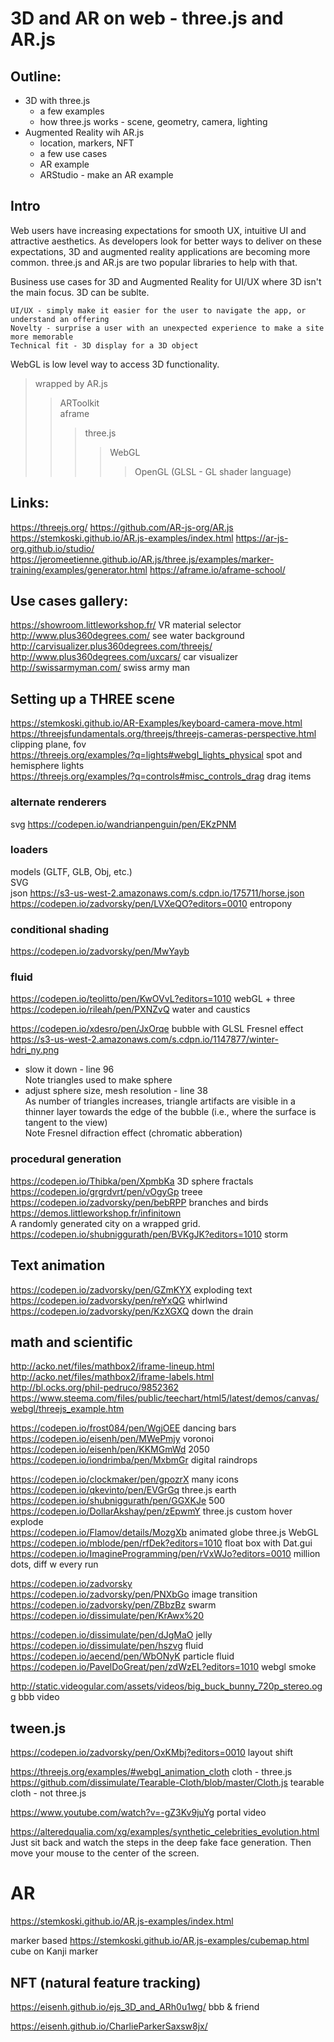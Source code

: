 # 3D and AR on web - three.js and AR.js


## Outline:

- 3D with three.js
  - a few examples  
  - how three.js works - scene, geometry, camera, lighting  
- Augmented Reality wih AR.js 
  - location, markers, NFT
  - a few use cases
  - AR example  
  - ARStudio - make an AR example  

## Intro

Web users have increasing expectations for smooth UX, intuitive UI and attractive aesthetics.  As developers look for better ways to deliver on these expectations, 3D and augmented reality applications are becoming more common.  three.js and AR.js are two popular libraries to help with that. 

Business use cases for 3D and Augmented Reality for UI/UX where 3D isn't the main focus. 3D can be sublte.  

    UI/UX - simply make it easier for the user to navigate the app, or understand an offering 
    Novelty - surprise a user with an unexpected experience to make a site more memorable
    Technical fit - 3D display for a 3D object 

WebGL is low level way to access 3D functionality.
>    wrapped by AR.js 
>>ARToolkit  
>>aframe
>>>three.js 
>>>>WebGL
>>>>>OpenGL   (GLSL - GL shader language)

## Links:
https://threejs.org/
https://github.com/AR-js-org/AR.js
https://stemkoski.github.io/AR.js-examples/index.html
https://ar-js-org.github.io/studio/
https://jeromeetienne.github.io/AR.js/three.js/examples/marker-training/examples/generator.html
https://aframe.io/aframe-school/

## Use cases gallery:   

https://showroom.littleworkshop.fr/  VR material selector  
http://www.plus360degrees.com/  see water background  
http://carvisualizer.plus360degrees.com/threejs/  
http://www.plus360degrees.com/uxcars/  car visualizer  
http://swissarmyman.com/  swiss army man  

  

## Setting up a THREE scene  
https://stemkoski.github.io/AR-Examples/keyboard-camera-move.html  
https://threejsfundamentals.org/threejs/threejs-cameras-perspective.html clipping plane, fov  
https://threejs.org/examples/?q=lights#webgl_lights_physical spot and hemisphere lights  
https://threejs.org/examples/?q=controls#misc_controls_drag  drag items  
  
### alternate renderers
svg https://codepen.io/wandrianpenguin/pen/EKzPNM  

### loaders
models (GLTF, GLB, Obj, etc.)  
SVG  
json https://s3-us-west-2.amazonaws.com/s.cdpn.io/175711/horse.json   
  https://codepen.io/zadvorsky/pen/LVXeQO?editors=0010 entropony  

### conditional shading
https://codepen.io/zadvorsky/pen/MwYayb  
  
### fluid  
https://codepen.io/teolitto/pen/KwOVvL?editors=1010 webGL + three  
https://codepen.io/rileah/pen/PXNZvQ water and caustics

https://codepen.io/xdesro/pen/JxOrqe  bubble with GLSL Fresnel effect   
https://s3-us-west-2.amazonaws.com/s.cdpn.io/1147877/winter-hdri_ny.png  
- slow it down - line 96   
Note triangles used to make sphere   
- adjust sphere size, mesh resolution - line 38   
As number of triangles increases, triangle artifacts are visible in a thinner layer towards the edge of the bubble (i.e., where the surface is tangent to the view)  
Note Fresnel difraction effect (chromatic abberation)     

### procedural generation
https://codepen.io/Thibka/pen/XpmbKa 3D sphere fractals  
https://codepen.io/grgrdvrt/pen/vOgyGp treee  
https://codepen.io/zadvorsky/pen/bebRPP branches and birds  
https://demos.littleworkshop.fr/infinitown  
A randomly generated city on a wrapped grid.  
https://codepen.io/shubniggurath/pen/BVKgJK?editors=1010 storm   
 

## Text animation
https://codepen.io/zadvorsky/pen/GZmKYX exploding text  
https://codepen.io/zadvorsky/pen/reYxQG whirlwind  
https://codepen.io/zadvorsky/pen/KzXGXQ down the drain  
  
## math and scientific
http://acko.net/files/mathbox2/iframe-lineup.html  
http://acko.net/files/mathbox2/iframe-labels.html  
http://bl.ocks.org/phil-pedruco/9852362  
https://www.steema.com/files/public/teechart/html5/latest/demos/canvas/webgl/threejs_example.htm  
  

https://codepen.io/frost084/pen/WgjOEE  dancing bars  
https://codepen.io/eisenh/pen/MWePmjy  voronoi  
https://codepen.io/eisenh/pen/KKMGmWd 2050  
https://codepen.io/iondrimba/pen/MxbmGr digital raindrops  
   
https://codepen.io/clockmaker/pen/gpozrX many icons  
https://codepen.io/qkevinto/pen/EVGrGq three.js earth  
https://codepen.io/shubniggurath/pen/GGXKJe 500  
https://codepen.io/DollarAkshay/pen/zEpwmY three.js custom hover explode  
https://codepen.io/Flamov/details/MozgXb animated globe three.js WebGL  
https://codepen.io/mblode/pen/rfDek?editors=1010 float box with Dat.gui  
https://codepen.io/ImagineProgramming/pen/rVxWJo?editors=0010 million dots, diff w every run  

https://codepen.io/zadvorsky  
https://codepen.io/zadvorsky/pen/PNXbGo image transition  
https://codepen.io/zadvorsky/pen/ZBbzBz swarm  
https://codepen.io/dissimulate/pen/KrAwx%20  
  
https://codepen.io/dissimulate/pen/dJgMaO jelly   
https://codepen.io/dissimulate/pen/hszvg  fluid  
https://codepen.io/aecend/pen/WbONyK particle fluid  
https://codepen.io/PavelDoGreat/pen/zdWzEL?editors=1010 webgl smoke  
  
http://static.videogular.com/assets/videos/big_buck_bunny_720p_stereo.ogg  bbb video
  
## tween.js
https://codepen.io/zadvorsky/pen/OxKMbj?editors=0010 layout shift



https://threejs.org/examples/#webgl_animation_cloth
cloth - three.js
https://github.com/dissimulate/Tearable-Cloth/blob/master/Cloth.js
tearable cloth - not three.js  

https://www.youtube.com/watch?v=-gZ3Kv9juYg
portal video

https://alteredqualia.com/xg/examples/synthetic_celebrities_evolution.html
Just sit back and watch the steps in the deep fake face generation.  Then move your mouse to the center of the screen.





# AR

https://stemkoski.github.io/AR.js-examples/index.html

marker based
https://stemkoski.github.io/AR.js-examples/cubemap.html
cube on Kanji marker

## NFT (natural feature tracking)
https://eisenh.github.io/ejs_3D_and_ARh0u1wg/  bbb & friend

https://eisenh.github.io/CharlieParkerSaxsw8jx/


